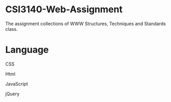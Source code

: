 # CSI3140-Web-Assignment
The assignment collections of WWW Structures, Techniques and Standards class.

# Language
CSS

Html

JavaScript

jQuery
